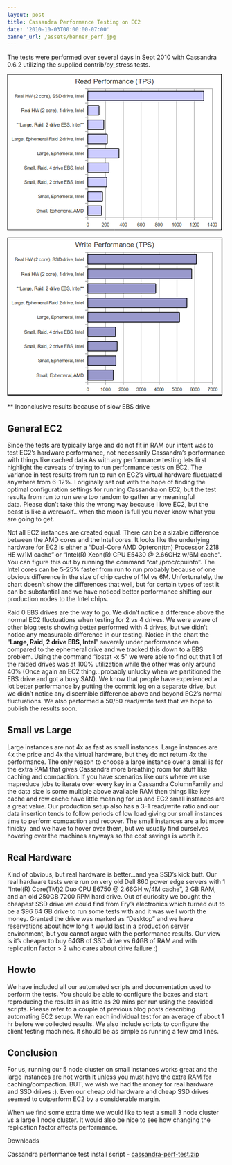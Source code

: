 ```yaml
---
layout: post
title: Cassandra Performance Testing on EC2
date: '2010-10-03T00:00:00-07:00'
banner_url: /assets/banner_perf.jpg
---
```

The tests were performed over several days in Sept 2010 with Cassandra 0.6.2 
utilizing the supplied contrib/py_stress tests.

![Read TPS](/assets/perf_test1.png)

![Write TPS](/assets/perf_test2.png)

** Inconclusive results because of slow EBS drive

General EC2
-----------

Since the tests are typically large and do not fit in RAM our intent was to 
test EC2’s hardware performance, not necessarily Cassandra’s performance with 
things like cached data.As with any performance testing lets first highlight 
the caveats of trying to run performance tests on EC2. The variance in test 
results from run to run on EC2’s virtual hardware fluctuated anywhere from 
6-12%. I originally set out with the hope of finding the optimal configuration 
settings for running Cassandra on EC2, but the test results from run to run 
were too random to gather any meaningful data. Please don’t take this the wrong 
way because I love EC2, but the beast is like a werewolf…when the moon is full 
you never know what you are going to get.

Not all EC2 instances are created equal. There can be a sizable difference 
between the AMD cores and the Intel cores. It looks like the underlying 
hardware for EC2 is either a “Dual-Core AMD Opteron(tm) Processor 2218 HE w/1M 
cache” or “Intel(R) Xeon(R) CPU E5430 @ 2.66GHz w/6M cache”. You can figure 
this out by running the command “cat /proc/cpuinfo”. The Intel cores can be 
5-25% faster from run to run probably because of one obvious difference in the 
size of chip cache of 1M vs 6M. Unfortunately, the chart doesn’t show the 
differences that well, but for certain types of test it can be substantial and 
we have noticed better performance shifting our production nodes to the Intel 
chips.

Raid 0 EBS drives are the way to go. We didn’t notice a difference above the 
normal EC2 fluctuations when testing for 2 vs 4 drives. We were aware of other 
blog tests showing better performed with 4 drives, but we didn’t notice any 
measurable difference in our testing. Notice in the chart the “**Large, Raid, 
2 drive EBS, Intel**” severely under performance when compared to the ephemeral 
drive and we tracked this down to a EBS problem. Using the command 
“iostat -x 5” we were able to find out that 1 of the raided drives was at 
100% utilization while the other was only around 40% (Once again an EC2 
thing…probably unlucky when we partitioned the EBS drive and got a busy SAN). 
We know that people have experienced a lot better performance by putting the 
commit log on a separate drive, but we didn’t notice any discernible difference 
above and beyond EC2’s normal fluctuations. We also performed a 50/50 
read/write test that we hope to publish the results soon.

Small vs Large
--------------
Large instances are not 4x as fast as small instances. Large instances are 4x 
the price and 4x the virtual hardware, but they do not return 4x the 
performance. The only reason to choose a large instance over a small is for 
the extra RAM that gives Cassandra more breathing room for stuff like caching 
and compaction. If you have scenarios like ours where we use mapreduce jobs 
to iterate over every key in a Cassandra ColumnFamily and the data size is 
some multiple above available RAM then things like key cache and row cache 
have little meaning for us and EC2 small instances are a great value. Our 
production setup also has a 3-1 read/write ratio and our data insertion 
tends to follow periods of low load giving our small instances time to 
perform compaction and recover. The small instances are a lot more finicky 
and we have to hover over them, but we usually find ourselves hovering over 
the machines anyways so the cost savings is worth it.

Real Hardware
-------------

Kind of obvious, but real hardware is better…and yea SSD’s kick butt. Our 
real hardware tests were run on very old Dell 860 power edge servers with 1 
“Intel(R) Core(TM)2 Duo CPU E6750 @ 2.66GH w/4M cache”, 2 GB RAM, and an old 
250GB 7200 RPM hard drive. Out of curiosity we bought the cheapest SSD drive 
we could find from Fry’s electronics which turned out to be a $96 64 GB drive 
to run some tests with and it was well worth the money. Granted the drive was 
marked as “Desktop” and we have reservations about how long it would last in a 
production server environment, but you cannot argue with the performance 
results. Our view is it’s cheaper to buy 64GB of SSD drive vs 64GB of RAM 
and with replication factor > 2 who cares about drive failure :)

Howto
-----

We have included all our automated scripts and documentation used to perform 
the tests. You should be able to configure the boxes and start reproducing the 
results in as little as 20 mins per run using the provided scripts. Please 
refer to a couple of previous blog posts describing automating EC2 setup. We 
ran each individual test for an average of about 1 hr before we collected 
results. We also include scripts to configure the client testing machines. 
It should be as simple as running a few cmd lines.

Conclusion
----------

For us, running our 5 node cluster on small instances works great and the 
large instances are not worth it unless you must have the extra RAM for 
caching/compaction. BUT, we wish we had the money for real hardware and SSD 
drives :). Even our cheap old hardware and cheap SSD drives seemed to 
outperform EC2 by a considerable margin.

When we find some extra time we would like to test a small 3 node cluster 
vs a large 1 node cluster. It would also be nice to see how changing the 
replication factor affects performance.

Downloads

Cassandra performance test install script - [cassandra-perf-test.zip](https://github.com/coreyhulen/blog/raw/master/cassandra-perf-test.zip)
